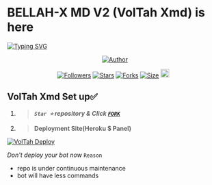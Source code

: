 # BELLAH-X MD V2 (VolTah Xmd) is here

<a href="https://git.io/typing-svg"><img src="https://readme-typing-svg.demolab.com?font=Black+Ops+One&size=50&pause=1000&color=1BAFBAFF&center=true&width=910&height=100&lines=THANKS FOR CHOOSING +BELLAH-XMD;MULTI+DEVICE+WHATSAPP+BOT;CREATED+BY+GIDDY+TENNOR;RELEASED+12.12.2024" alt="Typing SVG" /></a>
<p align="center">
<a href="https://github.com/Tennor-modz"><img title="Author" src="https://files.catbox.moe/t3gs2m.jpg?style=for-the-badge&logo=github"></a>

<p align="center">
<a href="https://github.com/Tennor-modz/followers"><img title="Followers" src="https://img.shields.io/github/followers/Tennor-modz?color=blue&style=flat-square"></a>
<a href="https://github.com/Tennor-modz/Bellah-XMD/stargazers/"><img title="Stars" src="https://img.shields.io/github/stars/Tennor-modz/Bellah-XMD?color=blue&style=flat-square"></a>
<a href="https://github.com/Tennor-modz/Bellah-XMD/network/members"><img title="Forks" src="https://img.shields.io/github/forks/Tennor-modz/Bellah-XMD?color=blue&style=flat-square"></a>
<a href="https://github.com/Tennor-modz/Bellah-XMD/"><img title="Size" src="https://img.shields.io/github/repo-size/Tennor-modz/Bellah-XMD?style=flat-square&color=green"></a>
<a href="https://github.com/Tennor-modz/Bellah-XMD/graphs/commit-activity"><img height="20" src="https://img.shields.io/badge/Maintained%3F-yes-green.svg"></a>&nbsp;&nbsp;
</p>

  ## VolTah Xmd Set up✅
  1.  > ***`Star ⭐` repository & Click [`FORK`](https://github.com/Tennor-modz/bellah-XMD/fork)***
      

      

  2.  > **Deployment Site(Heroku $ Panel)**

<a href='https://vol-tah-web.vercel.app/' target="_blank">
  <img alt='VolTah Deploy' src='https://img.shields.io/badge/Deploy%20VolTah%20Xmd-orange?style=for-the-badge&logo=opencv&logoColor=black'/>
</a>
<br> 






*Don't deploy your bot now*
`Reason`
* repo is under continuous maintenance
* bot will have less commands
